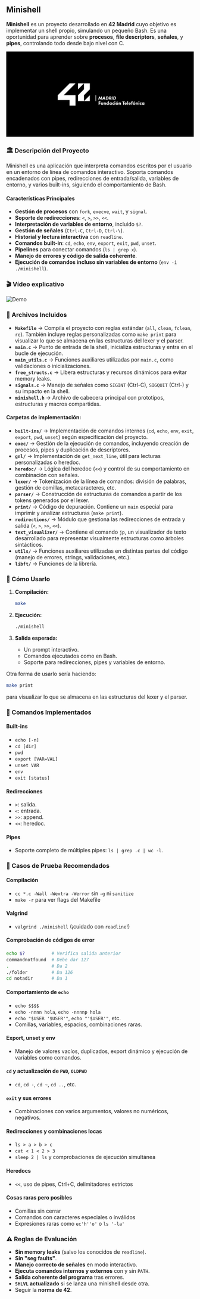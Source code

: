 ## Minishell

**Minishell** es un proyecto desarrollado en **42 Madrid** cuyo objetivo es implementar un shell propio, simulando un pequeño Bash. Es una oportunidad para aprender sobre **procesos**, **file descriptors**, **señales**, y **pipes**, controlando todo desde bajo nivel con C.

![Logo 42 Madrid](42-Madrid.jpeg)

### 🏛️ Descripción del Proyecto

Minishell es una aplicación que interpreta comandos escritos por el usuario en un entorno de línea de comandos interactivo. Soporta comandos encadenados con pipes, redirecciones de entrada/salida, variables de entorno, y varios built-ins, siguiendo el comportamiento de Bash.

#### Características Principales

- **Gestión de procesos** con `fork`, `execve`, `wait`, y `signal`.
- **Soporte de redirecciones**: `<`, `>`, `>>`, `<<`.
- **Interpretación de variables de entorno**, incluido `$?`.
- **Gestión de señales** (`Ctrl-C`, `Ctrl-D`, `Ctrl-\`).
- **Historial y lectura interactiva** con `readline`.
- **Comandos built-in**: `cd`, `echo`, `env`, `export`, `exit`, `pwd`, `unset`.
- **Pipelines** para conectar comandos (`ls | grep x`).
- **Manejo de errores y código de salida coherente**.
- **Ejecución de comandos incluso sin variables de entorno** (`env -i ./minishell`).

### 🎬 Vídeo explicativo

![Demo](minishell.gif)

### 📁 Archivos Incluidos

- **`Makefile`** → Compila el proyecto con reglas estándar (`all`, `clean`, `fclean`, `re`). También incluye reglas personalizadas como `make print` para visualizar lo que se almacena en las estructuras del lexer y el parser.
- **`main.c`** → Punto de entrada de la shell, inicializa estructuras y entra en el bucle de ejecución.
- **`main_utils.c`** → Funciones auxiliares utilizadas por `main.c`, como validaciones o inicializaciones.
- **`free_structs.c`** → Libera estructuras y recursos dinámicos para evitar memory leaks.
- **`signals.c`** → Manejo de señales como `SIGINT` (Ctrl-C), `SIGQUIT` (Ctrl-\) y su impacto en la shell.
- **`minishell.h`** → Archivo de cabecera principal con prototipos, estructuras y macros compartidas.

#### Carpetas de implementación:

- **`built-ins/`** → Implementación de comandos internos (`cd`, `echo`, `env`, `exit`, `export`, `pwd`, `unset`) según especificación del proyecto.
- **`exec/`** → Gestión de la ejecución de comandos, incluyendo creación de procesos, pipes y duplicación de descriptores.
- **`gnl/`** → Implementación de `get_next_line`, útil para lecturas personalizadas o heredoc.
- **`heredoc/`** → Lógica del heredoc (`<<`) y control de su comportamiento en combinación con señales.
- **`lexer/`** → Tokenización de la línea de comandos: división de palabras, gestión de comillas, metacaracteres, etc.
- **`parser/`** → Construcción de estructuras de comandos a partir de los tokens generados por el lexer.
- **`print/`** → Código de depuración. Contiene un `main` especial para imprimir y analizar estructuras (`make print`).
- **`redirections/`** → Módulo que gestiona las redirecciones de entrada y salida (`<`, `>`, `>>`, `<<`).
- **`text_visualizer/`** → Contiene el comando `jp`, un visualizador de texto desarrollado para representar visualmente estructuras como árboles sintácticos.
- **`utils/`** → Funciones auxiliares utilizadas en distintas partes del código (manejo de errores, strings, validaciones, etc.).
- **`libft/`** → Funciones de la librería.

### 🚀 Cómo Usarlo

1. **Compilación:**
   ```bash
   make
   ```

2. **Ejecución:**
   ```bash
   ./minishell
   ```

3. **Salida esperada:**
   - Un prompt interactivo.
   - Comandos ejecutados como en Bash.
   - Soporte para redirecciones, pipes y variables de entorno.

Otra forma de usarlo sería haciendo:
   ```bash
   make print
   ```
para visualizar lo que se almacena en las estructuras del lexer y el parser.

### 🔧 Comandos Implementados

#### Built-ins
- `echo [-n]`
- `cd [dir]`
- `pwd`
- `export [VAR=VAL]`
- `unset VAR`
- `env`
- `exit [status]`

#### Redirecciones
- `>`: salida.
- `<`: entrada.
- `>>`: append.
- `<<`: heredoc.

#### Pipes
- Soporte completo de múltiples pipes: `ls | grep .c | wc -l`.

### 🧪 Casos de Prueba Recomendados

#### Compilación
- `cc *.c -Wall -Wextra -Werror` sin `-g` ni `sanitize`
- `make -r` para ver flags del Makefile

#### Valgrind
- `valgrind ./minishell` (¡cuidado con `readline`!)

#### Comprobación de códigos de error
```bash
echo $?          # Verifica salida anterior
commandnotfound  # Debe dar 127
.                # Da 2
./folder         # Da 126
cd notadir       # Da 1
```

#### Comportamiento de `echo`
- `echo $$$$`
- `echo -nnnn hola`, `echo -nnnnp hola`
- `echo "$USER '$USER'"`, `echo "'$USER'"`, etc.
- Comillas, variables, espacios, combinaciones raras.

#### Export, unset y env
- Manejo de valores vacíos, duplicados, export dinámico y ejecución de variables como comandos.

#### `cd` y actualización de `PWD`, `OLDPWD`
- `cd`, `cd -`, `cd ~`, `cd ..`, etc.

#### `exit` y sus errores
- Combinaciones con varios argumentos, valores no numéricos, negativos.

#### Redirecciones y combinaciones locas
- `ls > a > b > c`
- `cat < 1 < 2 > 3`
- `sleep 2 | ls` y comprobaciones de ejecución simultánea

#### Heredocs
- `<<`, uso de pipes, Ctrl+C, delimitadores estrictos

#### Cosas raras pero posibles
- Comillas sin cerrar
- Comandos con caracteres especiales o inválidos
- Expresiones raras como `ec'h''o'` o `ls '-la'`

### ⚠️ Reglas de Evaluación

- **Sin memory leaks** (salvo los conocidos de `readline`).
- **Sin "seg faults"**.
- **Manejo correcto de señales** en modo interactivo.
- **Ejecuta comandos internos y externos** con y sin `PATH`.
- **Salida coherente del programa** tras errores.
- **`SHLVL` actualizado** si se lanza una minishell desde otra.
- Seguir la **norma de 42**.
